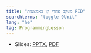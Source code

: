 ```yaml
---
title: "מעקב אחרי קו באמצעות PID"
searchterms: "toggle 9Unit"
lang: "he"
tag: ProgrammingLesson
---
```

 <ul>
 <li class="ng-binding">Slides:
 <a href="ProgrammingLessons/PIDLineFollower-Hebrew.pptx">PPTX</a>,
 <a href="ProgrammingLessons/PIDLineFollower-Hebrew.pptx.pdf">PDF</a>
 </li>
 </ul>
